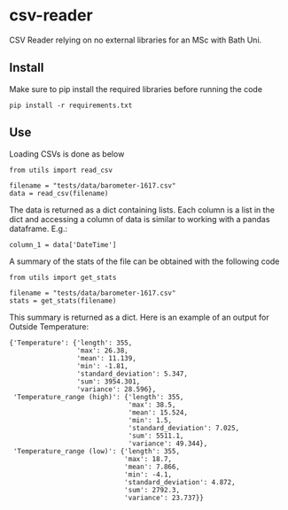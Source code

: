 # csv-reader
CSV Reader relying on no external libraries for an MSc with Bath Uni.

## Install

Make sure to pip install the required libraries before running the code

    pip install -r requirements.txt

## Use
Loading CSVs is done as below

    from utils import read_csv
    
    filename = "tests/data/barometer-1617.csv"
    data = read_csv(filename)

The data is returned as a dict containing lists. Each column is a list in the dict
and accessing a column of data is similar to working with a pandas dataframe. E.g.:

    column_1 = data['DateTime']

A summary of the stats of the file can be obtained with the following code

    from utils import get_stats
    
    filename = "tests/data/barometer-1617.csv"
    stats = get_stats(filename)

This summary is returned as a dict. Here is an example of an output for 
Outside Temperature:

    {'Temperature': {'length': 355,
                     'max': 26.38,
                     'mean': 11.139,
                     'min': -1.81,
                     'standard_deviation': 5.347,
                     'sum': 3954.301,
                     'variance': 28.596},
     'Temperature_range (high)': {'length': 355,
                                  'max': 38.5,
                                  'mean': 15.524,
                                  'min': 1.5,
                                  'standard_deviation': 7.025,
                                  'sum': 5511.1,
                                  'variance': 49.344},
     'Temperature_range (low)': {'length': 355,
                                 'max': 18.7,
                                 'mean': 7.866,
                                 'min': -4.1,
                                 'standard_deviation': 4.872,
                                 'sum': 2792.3,
                                 'variance': 23.737}}

